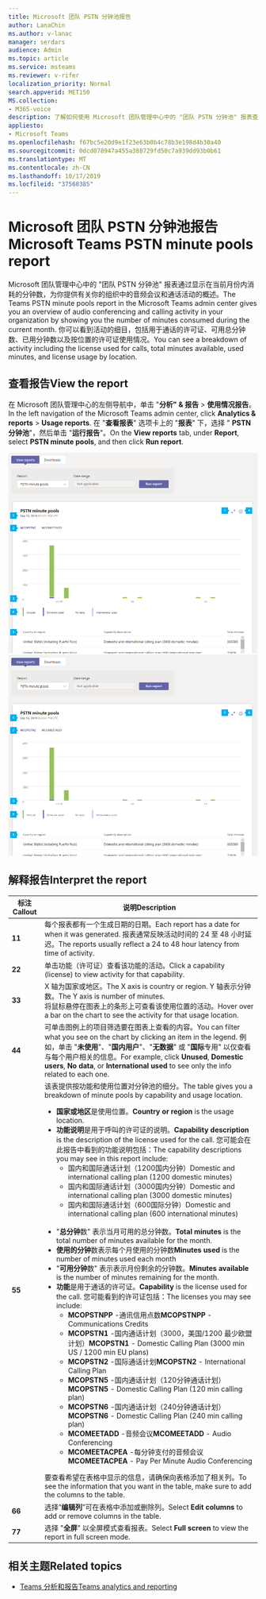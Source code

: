 ```yaml
---
title: Microsoft 团队 PSTN 分钟池报告
author: LanaChin
ms.author: v-lanac
manager: serdars
audience: Admin
ms.topic: article
ms.service: msteams
ms.reviewer: v-rifer
localization_priority: Normal
search.appverid: MET150
MS.collection:
- M365-voice
description: 了解如何使用 Microsoft 团队管理中心中的 "团队 PSTN 分钟池" 报表查看组织内当前月份内消耗的分钟数。
appliesto:
- Microsoft Teams
ms.openlocfilehash: f67bc5e20d9e1f23e63b0b4c78b3e198d4b30a40
ms.sourcegitcommit: 0dcd078947a455a388729fd50c7a939dd93b0b61
ms.translationtype: MT
ms.contentlocale: zh-CN
ms.lasthandoff: 10/17/2019
ms.locfileid: "37568385"
---
```

# <a name="microsoft-teams-pstn-minute-pools-report"></a><span data-ttu-id="00120-103">Microsoft 团队 PSTN 分钟池报告</span><span class="sxs-lookup"><span data-stu-id="00120-103">Microsoft Teams PSTN minute pools report</span></span>

<span data-ttu-id="00120-104">Microsoft 团队管理中心中的 "团队 PSTN 分钟池" 报表通过显示在当前月份内消耗的分钟数，为你提供有关你的组织中的音频会议和通话活动的概述。</span><span class="sxs-lookup"><span data-stu-id="00120-104">The Teams PSTN minute pools report in the Microsoft Teams admin center gives you an overview of audio conferencing and calling activity in your organization by showing you the number of minutes consumed during the current month.</span></span> <span data-ttu-id="00120-105">你可以看到活动的细目，包括用于通话的许可证、可用总分钟数、已用分钟数以及按位置的许可证使用情况。</span><span class="sxs-lookup"><span data-stu-id="00120-105">You can see a breakdown of activity including the license used for calls, total minutes available, used minutes, and license usage by location.</span></span>

## <a name="view-the-report"></a><span data-ttu-id="00120-106">查看报告</span><span class="sxs-lookup"><span data-stu-id="00120-106">View the report</span></span>

<span data-ttu-id="00120-107">在 Microsoft 团队管理中心的左侧导航中，单击 "**分析" & 报告** > **使用情况报告**。</span><span class="sxs-lookup"><span data-stu-id="00120-107">In the left navigation of the Microsoft Teams admin center, click **Analytics & reports** > **Usage reports**.</span></span> <span data-ttu-id="00120-108">在 "**查看报表**" 选项卡上的 "**报表**" 下，选择 " **PSTN 分钟池**"，然后单击 "**运行报告**"。</span><span class="sxs-lookup"><span data-stu-id="00120-108">On the **View reports** tab, under **Report**, select **PSTN minute pools**, and then click **Run report**.</span></span>

<span data-ttu-id="00120-109">![管理中心中的 "团队 PSTN 分钟池" 报表的屏幕截图](../media/teams-reports-pstn-minute-pools-with-callouts.png "Microsoft 团队管理中心中具有编号标注的团队 PSTN 分钟池报告的屏幕截图")</span><span class="sxs-lookup"><span data-stu-id="00120-109">![Screenshot of the Teams PSTN minute pools report in the admin center](../media/teams-reports-pstn-minute-pools-with-callouts.png "Screenshot of the Teams PSTN minute pools report in the Microsoft Teams admin center with numbered callouts")</span></span>

## <a name="interpret-the-report"></a><span data-ttu-id="00120-110">解释报告</span><span class="sxs-lookup"><span data-stu-id="00120-110">Interpret the report</span></span>

|<span data-ttu-id="00120-111">标注</span><span class="sxs-lookup"><span data-stu-id="00120-111">Callout</span></span> |<span data-ttu-id="00120-112">说明</span><span class="sxs-lookup"><span data-stu-id="00120-112">Description</span></span>  |
|--------|-------------|
|<span data-ttu-id="00120-113">**1**</span><span class="sxs-lookup"><span data-stu-id="00120-113">**1**</span></span>   |<span data-ttu-id="00120-114">每个报表都有一个生成日期的日期。</span><span class="sxs-lookup"><span data-stu-id="00120-114">Each report has a date for when it was generated.</span></span> <span data-ttu-id="00120-115">报表通常反映活动时间的 24 至 48 小时延迟。</span><span class="sxs-lookup"><span data-stu-id="00120-115">The reports usually reflect a 24 to 48 hour latency from time of activity.</span></span> |
|<span data-ttu-id="00120-116">**2**</span><span class="sxs-lookup"><span data-stu-id="00120-116">**2**</span></span>   |<span data-ttu-id="00120-117">单击功能（许可证）查看该功能的活动。</span><span class="sxs-lookup"><span data-stu-id="00120-117">Click a capability (license) to view activity for that capability.</span></span> |
|<span data-ttu-id="00120-118">**3**</span><span class="sxs-lookup"><span data-stu-id="00120-118">**3**</span></span>   |<span data-ttu-id="00120-119">X 轴为国家或地区。</span><span class="sxs-lookup"><span data-stu-id="00120-119">The X axis is country or region.</span></span> <span data-ttu-id="00120-120">Y 轴表示分钟数。</span><span class="sxs-lookup"><span data-stu-id="00120-120">The Y axis is number of minutes.</span></span> <br><span data-ttu-id="00120-121">将鼠标悬停在图表上的条形上可查看该使用位置的活动。</span><span class="sxs-lookup"><span data-stu-id="00120-121">Hover over a bar on the chart to see the activity for that usage location.</span></span>  |
|<span data-ttu-id="00120-122">**4**</span><span class="sxs-lookup"><span data-stu-id="00120-122">**4**</span></span>   |<span data-ttu-id="00120-123">可单击图例上的项目筛选要在图表上查看的内容。</span><span class="sxs-lookup"><span data-stu-id="00120-123">You can filter what you see on the chart by clicking an item in the legend.</span></span> <span data-ttu-id="00120-124">例如，单击 "**未使用**"、"**国内用户**"、"**无数据**" 或 "**国际**专用" 以仅查看与每个用户相关的信息。</span><span class="sxs-lookup"><span data-stu-id="00120-124">For example, click **Unused**, **Domestic users**, **No data**, or **International used** to see only the info related to each one.</span></span> |
|<span data-ttu-id="00120-125">**5**</span><span class="sxs-lookup"><span data-stu-id="00120-125">**5**</span></span>   |<span data-ttu-id="00120-126">该表提供按功能和使用位置对分钟池的细分。</span><span class="sxs-lookup"><span data-stu-id="00120-126">The table gives you a breakdown of minute pools by capability and usage location.</span></span> <ul><li><span data-ttu-id="00120-127">**国家或地区**是使用位置。</span><span class="sxs-lookup"><span data-stu-id="00120-127">**Country or region** is the usage location.</span></span> </li><li><span data-ttu-id="00120-128">**功能说明**是用于呼叫的许可证的说明。</span><span class="sxs-lookup"><span data-stu-id="00120-128">**Capability description** is the description of the license used for the call.</span></span>  <span data-ttu-id="00120-129">您可能会在此报告中看到的功能说明包括：</span><span class="sxs-lookup"><span data-stu-id="00120-129">The capability descriptions you may see in this report include:</span></span> <ul><li><span data-ttu-id="00120-130">国内和国际通话计划（1200国内分钟）</span><span class="sxs-lookup"><span data-stu-id="00120-130">Domestic and international calling plan (1200 domestic minutes)</span></span></li><li><span data-ttu-id="00120-131">国内和国际通话计划（3000国内分钟）</span><span class="sxs-lookup"><span data-stu-id="00120-131">Domestic and international calling plan (3000 domestic minutes)</span></span></li><li><span data-ttu-id="00120-132">国内和国际通话计划（600国际分钟）</span><span class="sxs-lookup"><span data-stu-id="00120-132">Domestic and international calling plan (600 international minutes)</span></span></li></ul></li><br><li><span data-ttu-id="00120-133">"**总分钟**数" 表示当月可用的总分钟数。</span><span class="sxs-lookup"><span data-stu-id="00120-133">**Total minutes** is the total number of minutes available for the month.</span></span></li><li><span data-ttu-id="00120-134">**使用的分钟**数表示每个月使用的分钟数</span><span class="sxs-lookup"><span data-stu-id="00120-134">**Minutes used** is the number of minutes used each month</span></span></li> <li><span data-ttu-id="00120-135">"**可用分钟**数" 表示表示月份剩余的分钟数。</span><span class="sxs-lookup"><span data-stu-id="00120-135">**Minutes available** is the number of minutes remaining for the month.</span></span></li><li><span data-ttu-id="00120-136">**功能**是用于通话的许可证。</span><span class="sxs-lookup"><span data-stu-id="00120-136">**Capability** is the license used for the call.</span></span> <span data-ttu-id="00120-137">您可能看到的许可证包括：</span><span class="sxs-lookup"><span data-stu-id="00120-137">The licenses you may see include:</span></span><ul><li><span data-ttu-id="00120-138">**MCOPSTNPP** -通讯信用点数</span><span class="sxs-lookup"><span data-stu-id="00120-138">**MCOPSTNPP** - Communications Credits</span></span></li><li><span data-ttu-id="00120-139">**MCOPSTN1** -国内通话计划（3000，美国/1200 最少欧盟计划）</span><span class="sxs-lookup"><span data-stu-id="00120-139">**MCOPSTN1** - Domestic Calling Plan (3000 min US / 1200 min EU plans)</span></span></li><li><span data-ttu-id="00120-140">**MCOPSTN2** -国际通话计划</span><span class="sxs-lookup"><span data-stu-id="00120-140">**MCOPSTN2** - International Calling Plan</span></span></li><li><span data-ttu-id="00120-141">**MCOPSTN5** -国内通话计划（120分钟通话计划）</span><span class="sxs-lookup"><span data-stu-id="00120-141">**MCOPSTN5** - Domestic Calling Plan (120 min calling plan)</span></span></li><li><span data-ttu-id="00120-142">**MCOPSTN6** -国内通话计划（240分钟通话计划）</span><span class="sxs-lookup"><span data-stu-id="00120-142">**MCOPSTN6** - Domestic Calling Plan (240 min calling plan)</span></span></li><li><span data-ttu-id="00120-143">**MCOMEETADD** -音频会议</span><span class="sxs-lookup"><span data-stu-id="00120-143">**MCOMEETADD** - Audio Conferencing</span></span></li><li><span data-ttu-id="00120-144">**MCOMEETACPEA** -每分钟支付的音频会议</span><span class="sxs-lookup"><span data-stu-id="00120-144">**MCOMEETACPEA** - Pay Per Minute Audio Conferencing</span></span></li></ul></li> </ul> <span data-ttu-id="00120-145">要查看希望在表格中显示的信息，请确保向表格添加了相关列。</span><span class="sxs-lookup"><span data-stu-id="00120-145">To see the information that you want in the table, make sure to add the columns to the table.</span></span>|
|<span data-ttu-id="00120-146">**6**</span><span class="sxs-lookup"><span data-stu-id="00120-146">**6**</span></span>   |<span data-ttu-id="00120-147">选择“**编辑列**”可在表格中添加或删除列。</span><span class="sxs-lookup"><span data-stu-id="00120-147">Select **Edit columns** to add or remove columns in the table.</span></span>|
|<span data-ttu-id="00120-148">**7**</span><span class="sxs-lookup"><span data-stu-id="00120-148">**7**</span></span>   |<span data-ttu-id="00120-149">选择 "**全屏**" 以全屏模式查看报表。</span><span class="sxs-lookup"><span data-stu-id="00120-149">Select **Full screen** to view the report in full screen mode.</span></span>|

## <a name="related-topics"></a><span data-ttu-id="00120-150">相关主题</span><span class="sxs-lookup"><span data-stu-id="00120-150">Related topics</span></span>

- [<span data-ttu-id="00120-151">Teams 分析和报告</span><span class="sxs-lookup"><span data-stu-id="00120-151">Teams analytics and reporting</span></span>](teams-reporting-reference.md)
